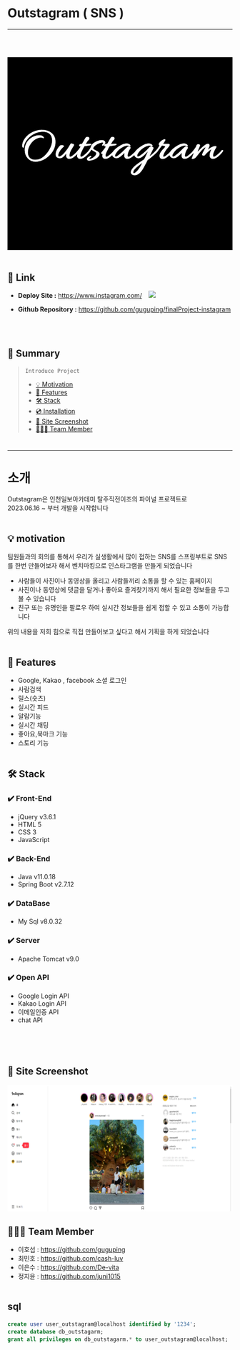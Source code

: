 Outstagram ( SNS )
===
* * *
<br><br/>

![logo](/src/main/resources/static/images/indexImages/Outstagarm.png)
<br><br/>
## 🔗 Link
- **Deploy Site :** https://www.instagram.com/ &ensp; <img src="https://img.shields.io/website?url=http%3A%2F%2Fteam1.space%2Fchting%2F" />

- **Github Repository :** https://github.com/guguping/finalProject-instagram


<br><br/>
## 📖 Summary
> ```Introduce Project```
>  - [💡 Motivation](#-motivation)
>  - [📌 Features](#-features)
>  - [🛠 Stack](#-stack)
>  - [💿 Installation](#-installation)
>  - [📸 Site Screenshot](#-site-screenshot)
>  - [🧑🏻‍💻 Team Member](#-team-member)
#
* * *
#
# 소개
Outstagram은 인천일보아카데미 탈주직전이조의 파이널 프로젝트로  
2023.06.16 ~ 부터 개발을 시작합니다
<br><br/>
## 💡 motivation
팀원들과의 회의를 통해서 우리가 실생활에서 많이 접하는 SNS를
스프링부트로 SNS를 한번 만들어보자 해서
벤치마킹으로 인스타그램을 만들게 되었습니다

- 사람들이 사진이나 동영상을 올리고 사람들끼리 소통을 할 수 있는 홈페이지
- 사진이나 동영상에 댓글을 달거나 좋아요 즐겨찾기까지 해서 필요한 정보들을 두고 볼 수 있습니다
- 친구 또는 유명인을 팔로우 하여 실시간 정보들을 쉽게 접할 수 있고 소통이 가능합니다

위의 내용을 저희 힘으로 직접 만들어보고 싶다고 해서 기획을 하게 되었습니다
<br><br/>
## 📌 Features
- Google, Kakao , facebook 소셜 로그인
- 사람검색
- 릴스(숏츠)
- 실시간 피드
- 알람기능
- 실시간 채팅
- 좋아요,북마크 기능
- 스토리 기능
  <br><br/>
## 🛠 Stack
### ✔️ Front-End
- jQuery v3.6.1
- HTML 5
- CSS 3
- JavaScript 


### ✔️ Back-End
- Java v11.0.18
- Spring Boot v2.7.12


### ✔️ DataBase
- My Sql v8.0.32

### ✔️ Server

- Apache Tomcat v9.0

### ✔️ Open API
- Google Login API
- Kakao Login API
- 이메일인증 API 
- chat API
  <br><br/>

<br><br/>
## 📸 Site Screenshot
![main](/src/main/resources/static/images/indexImages/OutstagarmMain.png)
## 🧑🏻‍💻 Team Member
- 이호섭 : https://github.com/guguping
- 최민호 : https://github.com/cash-luv
- 이은수 : https://github.com/De-vita
- 정지윤 : https://github.com/juni1015
<br><br/>
## sql
```sql
create user user_outstagram@localhost identified by '1234';
create database db_outstagarm;
grant all privileges on db_outstagarm.* to user_outstagram@localhost;
```
